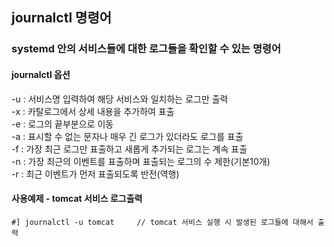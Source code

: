 ## journalctl 명령어
### systemd 안의 서비스들에 대한 로그들을 확인할 수 있는 명령어

#### journalctl 옵션
-u : 서비스명 입력하여 해당 서비스와 일치하는 로그만 출력  
-x : 카탈로그에서 상세 내용을 추가하여 표출  
-e : 로그의 끝부분으로 이동  
-a : 표시할 수 없는 문자나 매우 긴 로그가 있더라도 로그를 표출  
-f : 가장 최근 로그만 표출하고 새롭게 추가되는 로그는 계속 표출  
-n : 가장 최근의 이벤트를 표출하며 표출되는 로그의 수 제한(기본10개)  
-r : 최근 이벤트가 먼저 표출되도록 반전(역행)  

#### 사용예제 - tomcat 서비스 로그출력
```
#] journalctl -u tomcat     // tomcat 서비스 실행 시 발생된 로그들에 대해서 출력
```



